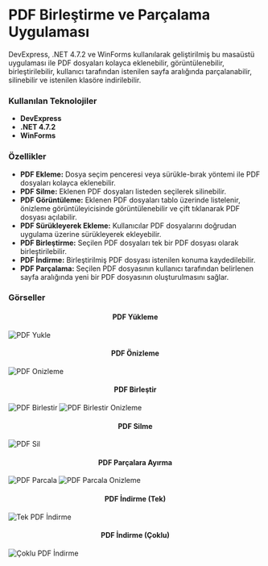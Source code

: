 <h1>PDF Birleştirme ve Parçalama Uygulaması</h1>

<p>DevExpress, .NET 4.7.2 ve WinForms kullanılarak geliştirilmiş bu masaüstü uygulaması ile PDF dosyaları kolayca eklenebilir, görüntülenebilir, birleştirilebilir, kullanıcı tarafından istenilen sayfa aralığında parçalanabilir, silinebilir ve istenilen klasöre indirilebilir.</p>

<h3>Kullanılan Teknolojiler</h3>
<ul>
  <li><b>DevExpress</b></li>
  <li><b>.NET 4.7.2</b></li>
  <li><b>WinForms</b></li>
</ul>

<h3>Özellikler</h3>
<ul>
  <li><b>PDF Ekleme:</b> Dosya seçim penceresi veya sürükle-bırak yöntemi ile PDF dosyaları kolayca eklenebilir.</li>
  <li><b>PDF Silme:</b> Eklenen PDF dosyaları listeden seçilerek silinebilir.</li>
  <li><b>PDF Görüntüleme:</b> Eklenen PDF dosyaları tablo üzerinde listelenir, önizleme görüntüleyicisinde görüntülenebilir ve çift tıklanarak PDF dosyası açılabilir.</li>
  <li><b>PDF Sürükleyerek Ekleme:</b> Kullanıcılar PDF dosyalarını doğrudan uygulama üzerine sürükleyerek ekleyebilir.</li>
  <li><b>PDF Birleştirme:</b> Seçilen PDF dosyaları tek bir PDF dosyası olarak birleştirilebilir.</li>
  <li><b>PDF İndirme:</b> Birleştirilmiş PDF dosyası istenilen konuma kaydedilebilir.</li>
  <li><b>PDF Parçalama:</b> Seçilen PDF dosyasının kullanıcı tarafından belirlenen sayfa aralığında yeni bir PDF dosyasının oluşturulmasını sağlar.</li>
</ul>

<h3>Görseller</h3>
<h4 align="center">PDF Yükleme</h4>
<img src="https://github.com/user-attachments/assets/f35979fd-a438-485b-92bc-950e6502838b" alt="PDF Yukle">
<h4  align="center">PDF Önizleme</h4>
<img src="https://github.com/user-attachments/assets/ad6d5f47-03cf-4b6c-826c-ab670c8767bf" alt="PDF Onizleme">
<h4  align="center">PDF Birleştir</h4>
<img src="https://github.com/user-attachments/assets/9e3c54e6-3b66-420b-ab56-d47f0c177175" alt="PDF Birlestir">
<img src="https://github.com/user-attachments/assets/6a12ed45-53cd-4ea9-a1fe-ad958f3ab1b9" alt="PDF Birlestir Onizleme">
<h4  align="center">PDF Silme</h4>
<img src="https://github.com/user-attachments/assets/8cc421ad-b3c2-4f7e-b520-1f976e71ecce" alt="PDF Sil">
<h4  align="center">PDF Parçalara Ayırma</h4>
<img src="https://github.com/user-attachments/assets/d183b186-a60e-4f7f-ad4b-0e4224837fd3" alt="PDF Parcala">
<img src="https://github.com/user-attachments/assets/b00d09a3-59dc-40e1-8f24-122fd4724df9" alt="PDF Parcala Onizleme">
<h4  align="center">PDF İndirme (Tek)</h4>
<img src="https://github.com/user-attachments/assets/480dabf9-e335-46f8-a9eb-f7e912693d4a" alt="Tek PDF İndirme">
<h4  align="center">PDF İndirme (Çoklu)</h4>
<img src="https://github.com/user-attachments/assets/ff0809d8-81f3-48d8-ab53-df6ff2d232bc" alt="Çoklu PDF İndirme">

